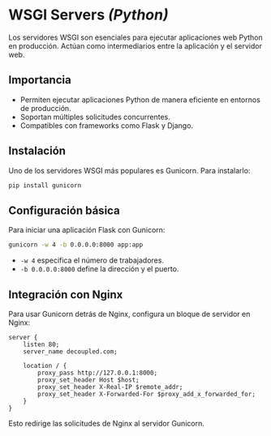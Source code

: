# WSGI Servers _(Python)_

Los servidores WSGI son esenciales para ejecutar aplicaciones web Python en producción. Actúan como intermediarios entre la aplicación y el servidor web.

## Importancia

- Permiten ejecutar aplicaciones Python de manera eficiente en entornos de producción.
- Soportan múltiples solicitudes concurrentes.
- Compatibles con frameworks como Flask y Django.

## Instalación

Uno de los servidores WSGI más populares es Gunicorn. Para instalarlo:

```bash
pip install gunicorn
```

## Configuración básica

Para iniciar una aplicación Flask con Gunicorn:

```bash
gunicorn -w 4 -b 0.0.0.0:8000 app:app
```

- `-w 4` especifica el número de trabajadores.
- `-b 0.0.0.0:8000` define la dirección y el puerto.

## Integración con Nginx

Para usar Gunicorn detrás de Nginx, configura un bloque de servidor en Nginx:

```nginx
server {
    listen 80;
    server_name decoupled.com;

    location / {
        proxy_pass http://127.0.0.1:8000;
        proxy_set_header Host $host;
        proxy_set_header X-Real-IP $remote_addr;
        proxy_set_header X-Forwarded-For $proxy_add_x_forwarded_for;
    }
}
```

Esto redirige las solicitudes de Nginx al servidor Gunicorn.

